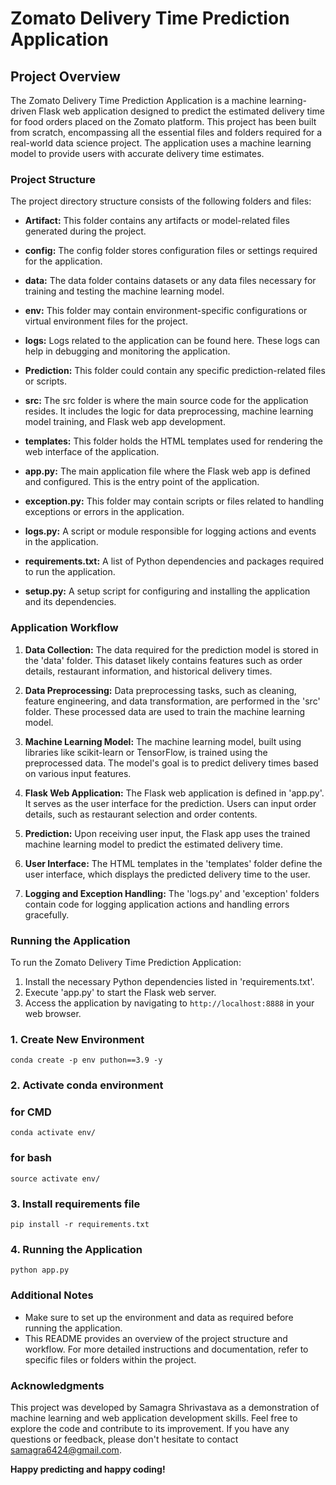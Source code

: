# Zomato Delivery Time Prediction Application

## Project Overview

The Zomato Delivery Time Prediction Application is a machine learning-driven Flask web application designed to predict the estimated delivery time for food orders placed on the Zomato platform. This project has been built from scratch, encompassing all the essential files and folders required for a real-world data science project. The application uses a machine learning model to provide users with accurate delivery time estimates.

### Project Structure

The project directory structure consists of the following folders and files:

- **Artifact:** This folder contains any artifacts or model-related files generated during the project.

- **config:** The config folder stores configuration files or settings required for the application.

- **data:** The data folder contains datasets or any data files necessary for training and testing the machine learning model.

- **env:** This folder may contain environment-specific configurations or virtual environment files for the project.

- **logs:** Logs related to the application can be found here. These logs can help in debugging and monitoring the application.

- **Prediction:** This folder could contain any specific prediction-related files or scripts.

- **src:** The src folder is where the main source code for the application resides. It includes the logic for data preprocessing, machine learning model training, and Flask web app development.

- **templates:** This folder holds the HTML templates used for rendering the web interface of the application.

- **app.py:** The main application file where the Flask web app is defined and configured. This is the entry point of the application.

- **exception.py:** This folder may contain scripts or files related to handling exceptions or errors in the application.

- **logs.py:** A script or module responsible for logging actions and events in the application.

- **requirements.txt:** A list of Python dependencies and packages required to run the application.

- **setup.py:** A setup script for configuring and installing the application and its dependencies.

### Application Workflow

1. **Data Collection:** The data required for the prediction model is stored in the 'data' folder. This dataset likely contains features such as order details, restaurant information, and historical delivery times.

2. **Data Preprocessing:** Data preprocessing tasks, such as cleaning, feature engineering, and data transformation, are performed in the 'src' folder. These processed data are used to train the machine learning model.

3. **Machine Learning Model:** The machine learning model, built using libraries like scikit-learn or TensorFlow, is trained using the preprocessed data. The model's goal is to predict delivery times based on various input features.

4. **Flask Web Application:** The Flask web application is defined in 'app.py'. It serves as the user interface for the prediction. Users can input order details, such as restaurant selection and order contents.

5. **Prediction:** Upon receiving user input, the Flask app uses the trained machine learning model to predict the estimated delivery time.

6. **User Interface:** The HTML templates in the 'templates' folder define the user interface, which displays the predicted delivery time to the user.

7. **Logging and Exception Handling:** The 'logs.py' and 'exception' folders contain code for logging application actions and handling errors gracefully.

### Running the Application

To run the Zomato Delivery Time Prediction Application:

1. Install the necessary Python dependencies listed in 'requirements.txt'.
2. Execute 'app.py' to start the Flask web server.
3. Access the application by navigating to `http://localhost:8888` in your web browser.

### 1. Create  New Environment
```
conda create -p env puthon==3.9 -y
```
### 2. Activate conda environment
### for CMD
```
conda activate env/
```
### for bash
```
source activate env/
```
### 3. Install requirements file
```
pip install -r requirements.txt
```
### 4. Running the Application
```
python app.py
```

### Additional Notes

- Make sure to set up the environment and data as required before running the application.
- This README provides an overview of the project structure and workflow. For more detailed instructions and documentation, refer to specific files or folders within the project.

### Acknowledgments

This project was developed by Samagra Shrivastava as a demonstration of machine learning and web application development skills. Feel free to explore the code and contribute to its improvement. If you have any questions or feedback, please don't hesitate to contact samagra6424@gmail.com.

**Happy predicting and happy coding!**
